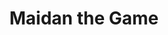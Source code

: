 ---
title: Maidan the Game
developer: nibb13
image: Maidan.jpg
link: http://maidan.mominmy.tk/
android: http://maidan.mominmy.tk/maidan.apk
flash: http://maidan.mominmy.tk/
html5: http://maidan.mominmy.tk/html5/
---